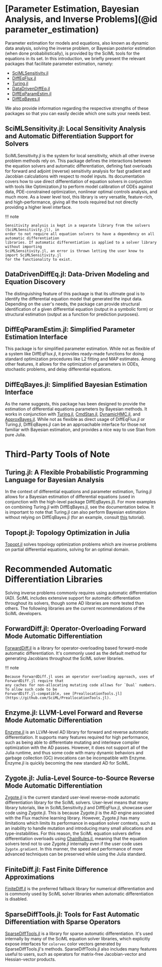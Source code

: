 # [Parameter Estimation, Bayesian Analysis, and Inverse Problems](@id parameter_estimation)

Parameter estimation for models and equations, also known as dynamic data analysis,
solving the inverse problem, or Bayesian posterior estimation (when done probabilistically),
is provided by the SciML tools for the equations in its set. In this introduction, we briefly
present the relevant packages that facilitate parameter estimation, namely:

  - [SciMLSensitivity.jl](https://sensitivity.sciml.ai/)
  - [DiffEqFlux.jl](https://diffeqflux.sciml.ai/)
  - [Turing.jl](https://turinglang.org/)
  - [DataDrivenDiffEq.jl](https://datadriven.sciml.ai/dev/)
  - [DiffEqParamEstim.jl](https://diffeqparamestim.sciml.ai/dev/)
  - [DiffEqBayes.jl](https://diffeqbayes.sciml.ai/dev/)

We also provide information regarding the respective strengths of these packages
so that you can easily decide which one suits your needs best.

## SciMLSensitivity.jl: Local Sensitivity Analysis and Automatic Differentiation Support for Solvers

SciMLSensitivity.jl is the system for local sensitivity, which all other inverse problem
methods rely on. This package defines the interactions between the equation solvers and automatic
differentiation, defining fast overloads for forward and adjoint (reverse) sensitivity analysis
for fast gradient and Jacobian calculations with respect to model inputs. Its documentation covers
how to use direct differentiation of equation solvers in conjunction with tools like Optimization.jl
to perform model calibration of ODEs against data, PDE-constrained optimization, nonlinear optimal
controls analysis, and much more. As a lower level tool, this library is very versatile, feature-rich,
and high-performance, giving all the tools required but not directly providing a higher level
interface.

!!! note
    
    Sensitivity analysis is kept in a separate library from the solvers (SciMLSensitivity.jl), in
    order to not require all equation solvers to have a dependency on all automatic differentiation
    libraries. If automatic differentiation is applied to a solver library without importing
    SciMLSensitivity.jl, an error is thrown letting the user know to import SciMLSensitivity.jl
    for the functionality to exist.

## DataDrivenDiffEq.jl: Data-Driven Modeling and Equation Discovery

The distinguishing feature of this package is that its ultimate goal is to
identify the differential equation model that generated the input data.
Depending on the user's needs, the package can provide structural identification
of a given differential equation (output in a symbolic form) or structural
estimation (output as a function for prediction purposes).

## DiffEqParamEstim.jl: Simplified Parameter Estimation Interface

This package is for simplified parameter estimation. While not as flexible of a
system like DiffEqFlux.jl, it provides ready-made functions for doing standard
optimization procedures like L2 fitting and MAP estimates. Among other features,
it allows for the optimization of parameters in ODEs, stochastic problems, and
delay differential equations.

## DiffEqBayes.jl: Simplified Bayesian Estimation Interface

As the name suggests, this package has been designed to provide the estimation
of differential equations parameters by Bayesian methods. It works in
conjunction with [Turing.jl](https://turing.ml/),
[CmdStan.jl](https://github.com/StanJulia/CmdStan.jl),
[DynamicHMC.jl](https://github.com/tpapp/DynamicHMC.jl), and
[ApproxBayes.jl](https://github.com/marcjwilliams1/ApproxBayes.jl). While not
as flexible as direct usage of DiffEqFlux.jl or Turing.jl, DiffEqBayes.jl can
be an approachable interface for those not familiar with Bayesian estimation,
and provides a nice way to use Stan from pure Julia.

# Third-Party Tools of Note

## Turing.jl: A Flexible Probabilistic Programming Language for Bayesian Analysis

In the context of differential equations and parameter estimation, Turing.jl
allows for a Bayesian estimation of differential equations (used in conjunction
with the high-level package DiffEqBayes.jl). For more examples on combining
Turing.jl with DiffEqBayes.jl, see the documentation below. It is important
to note that Turing.jl can also perform Bayesian estimation without relying on
DiffEqBayes.jl (for an example, consult
[this](https://turing.ml/stable/tutorials/10-bayesian-differential-equations/) tutorial).

## Topopt.jl: Topology Optimization in Julia

[Topopt.jl](https://github.com/JuliaTopOpt/TopOpt.jl) solves topology optimization problems
which are inverse problems on partial differential equations, solving for an optimal domain.

# Recommended Automatic Differentiation Libraries

Solving inverse problems commonly requires using automatic differentiation (AD). SciML includes
extensive support for automatic differentiation throughout its solvers, though some AD libraries
are more tested than others. The following libraries are the current recommendations of the
SciML developers.

## ForwardDiff.jl: Operator-Overloading Forward Mode Automatic Differentiation

[ForwardDiff.jl](https://github.com/JuliaDiff/ForwardDiff.jl) is a library for operator-overloading
based forward-mode automatic differentiation. It's commonly used as the default method for generating
Jacobians throughout the SciML solver libraries.

!!! note
    
    Because ForwardDiff.jl uses an operator overloading approach, uses of ForwardDiff.jl require that
    any caches for non-allocating mutating code allows for `Dual` numbers. To allow such code to be
    ForwardDiff.jl-compatible, see [PreallocationTools.jl](https://github.com/SciML/PreallocationTools.jl).

## Enzyme.jl: LLVM-Level Forward and Reverse Mode Automatic Differentiation

[Enzyme.jl](https://github.com/EnzymeAD/Enzyme.jl) is an LLVM-level AD library for forward and reverse
automatic differentiation. It supports many features required for high performance, such as being able to
differentiate mutating and interleave compiler optimization with the AD passes. However, it does not support
all of the Julia runtime, and thus some code with many dynamic behaviors and garbage collection (GC) invocations
can be incompatible with Enzyme. Enzyme.jl is quickly becoming the new standard AD for SciML.

## Zygote.jl: Julia-Level Source-to-Source Reverse Mode Automatic Differentiation

[Zygote.jl](https://github.com/FluxML/Zygote.jl) is the current standard user-level reverse-mode automatic
differentiation library for the SciML solvers. User-level means that many library tutorials, like in
SciMLSensitivity.jl and DiffEqFlux.jl, showcase user code using Zygote.jl. This is because
Zygote.jl is the AD engine associated with the Flux machine learning library. However, Zygote.jl has many
limitations which limits its performance in equation solver contexts, such as an inability to handle mutation
and introducing many small allocations and type-instabilities. For this reason, the SciML equation
solvers define differentiation overloads using [ChainRules.jl](https://github.com/JuliaDiff/ChainRules.jl),
meaning that the equation solvers tend not to use Zygote.jl internally even if the user code uses `Zygote.gradient`.
In this manner, the speed and performance of more advanced techniques can be preserved while using the Julia standard.

## FiniteDiff.jl: Fast Finite Difference Approximations

[FiniteDiff.jl](https://github.com/JuliaDiff/FiniteDiff.jl) is the preferred fallback library for numerical
differentiation and is commonly used by SciML solver libraries when automatic differentiation is disabled.

## SparseDiffTools.jl: Tools for Fast Automatic Differentiation with Sparse Operators

[SparseDiffTools.jl](https://github.com/JuliaDiff/SparseDiffTools.jl) is a library for sparse automatic
differentiation. It's used internally by many of the SciML equation solver libraries, which explicitly
expose interfaces for `colorvec` color vectors generated by SparseDiffTools.jl's methods. SparseDiffTools.jl
also includes many features useful to users, such as operators for matrix-free Jacobian-vector and Hessian-vector
products.
